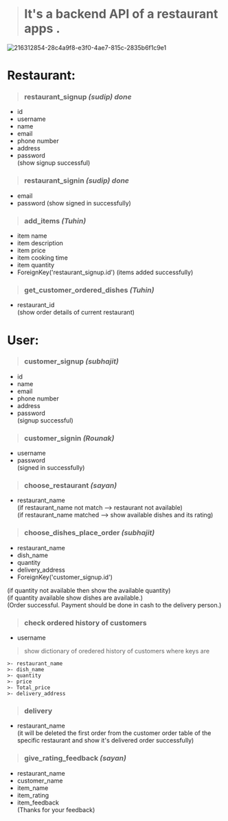 > # It's a backend API of a restaurant apps .


<!-- ![plot](https://www.figma.com/file/ogSnH6FFEPdbrcnjvXsSHW/Untitled-(Copy)?node-id=0%3A1&t=rBa9SuUeaQ0GW2I1-0) -->
![216312854-28c4a9f8-e3f0-4ae7-815c-2835b6f1c9e1](https://user-images.githubusercontent.com/85397106/231838848-61912eb2-cd36-4ced-9d2a-f7bdd7dc6ea9.png)




# **Restaurant**:
> ### restaurant_signup ***(sudip) done***
- id
- username
- name
- email
- phone number
- address
- password\
(show signup successful)
> ### restaurant_signin ***(sudip) done***
  - email
  - password
  (show signed in successfully)
 >### add_items ***(Tuhin)***
  - item name
  - item description
  - item price
  - item cooking time
  - item quantity
  - ForeignKey('restaurant_signup.id')
    (items added successfully)
> ### get_customer_ordered_dishes ***(Tuhin)***
  - restaurant_id\
  (show order details of current restaurant)

# **User**:
> ### customer_signup ***(subhajit)***
  - id
  - name
  - email
  - phone number
  - address
  - password\
  (signup successful)
>### customer_signin ***(Rounak)***
  - username
  - password\
  (signed in successfully)
> ### choose_restaurant ***(sayan)***
  - restaurant_name\
  (if restaurant_name not match --> restaurant not available)\
  (if restaurant_name matched --> show available dishes and its rating)
> ### choose_dishes_place_order ***(subhajit)***
  - restaurant_name
  - dish_name
  - quantity
  - delivery_address
  - ForeignKey('customer_signup.id')
  
  (if quantity not available then show the available quantity) \
  (if quantity available show dishes are available.)\
  (Order successful. Payment should be done in cash to the delivery person.)
> ### check ordered history of customers
  - username
  >show dictionary of oredered history of customers where keys are 
  ```
  >- restaurant_name
  >- dish_name
  >- quantity
  >- price
  >- Total_price
  >- delivery_address
  ```
> ### delivery
- restaurant_name\
  (it will be deleted the first order from the customer order table of the specific restaurant and show it's delivered order successfully)
> ###  give_rating_feedback ***(sayan)***
  - restaurant_name
  - customer_name
  - item_name
  - item_rating
  - item_feedback \
  (Thanks for your feedback)

